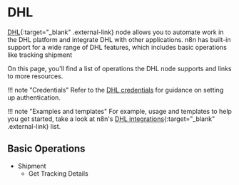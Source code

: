 # DHL

[DHL](https://developer.dhl.com/api-reference/shipment-tracking/){:target="_blank" .external-link} node allows you to automate work in the DHL platform and integrate DHL with other applications. n8n has built-in support for a wide range of DHL features, which includes basic operations like tracking shipment 

On this page, you'll find a list of operations the DHL node supports and links to more resources.

!!! note "Credentials"
    Refer to the [DHL credentials](https://docs.n8n.io/integrations/builtin/credentials/dhl/) for guidance on setting up authentication. 

!!! note "Examples and templates"
    For example, usage and templates to help you get started, take a look at n8n's [DHL  integrations](https://n8n.io/integrations/dhl/){:target="_blank" .external-link} list.


## Basic Operations

* Shipment
    * Get Tracking Details
